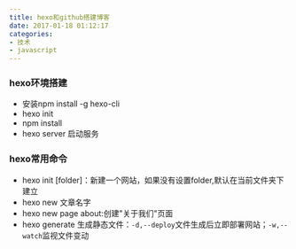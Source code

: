```yaml
---
title: hexo和github搭建博客
date: 2017-01-18 01:12:17
categories:
- 技术
- javascript
---
```

### hexo环境搭建
- 安装npm install -g hexo-cli
- hexo init
- npm install 
- hexo server 启动服务
### hexo常用命令
- hexo init [folder]：新建一个网站，如果没有设置folder,默认在当前文件夹下建立
- hexo new 文章名字
- hexo new page about:创建"关于我们"页面
- hexo generate 生成静态文件：`-d,--deploy`文件生成后立即部署网站；`-w,--watch`监视文件变动

